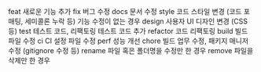 feat	새로운 기능 추가
fix	버그 수정
docs	문서 수정
style	코드 스타일 변경 (코드 포매팅, 세미콜론 누락 등)
기능 수정이 없는 경우
design	사용자 UI 디자인 변경 (CSS 등)
test	테스트 코드, 리팩토링 테스트 코드 추가
refactor	코드 리팩토링
build	빌드 파일 수정
ci	CI 설정 파일 수정
perf	성능 개선
chore	빌드 업무 수정, 패키지 매니저 수정 (gitignore 수정 등)
rename	파일 혹은 폴더명을 수정만 한 경우
remove	파일을 삭제만 한 경우